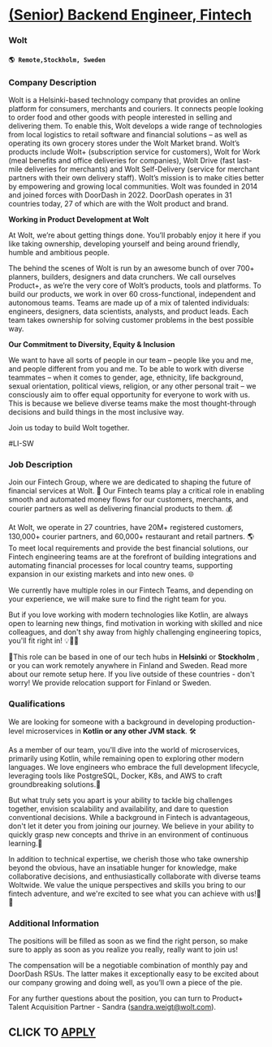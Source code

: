# [(Senior) Backend Engineer, Fintech](https://www.remotewlb.com/apply/senior-backend-engineer-fintech-117347)  
### Wolt  
#### `🌎 Remote,Stockholm, Sweden`  

### **Company Description**

Wolt is a Helsinki-based technology company that provides an online platform for consumers, merchants and couriers. It connects people looking to order food and other goods with people interested in selling and delivering them. To enable this, Wolt develops a wide range of technologies from local logistics to retail software and financial solutions – as well as operating its own grocery stores under the Wolt Market brand. Wolt’s products include Wolt+ (subscription service for customers), Wolt for Work (meal benefits and office deliveries for companies), Wolt Drive (fast last-mile deliveries for merchants) and Wolt Self-Delivery (service for merchant partners with their own delivery staff). Wolt’s mission is to make cities better by empowering and growing local communities. Wolt was founded in 2014 and joined forces with DoorDash in 2022. DoorDash operates in 31 countries today, 27 of which are with the Wolt product and brand.

 **Working in Product Development at Wolt**

At Wolt, we’re about getting things done. You’ll probably enjoy it here if you like taking ownership, developing yourself and being around friendly, humble and ambitious people.

The behind the scenes of Wolt is run by an awesome bunch of over 700+ planners, builders, designers and data crunchers. We call ourselves Product+, as we’re the very core of Wolt’s products, tools and platforms. To build our products, we work in over 60 cross-functional, independent and autonomous teams. Teams are made up of a mix of talented individuals: engineers, designers, data scientists, analysts, and product leads. Each team takes ownership for solving customer problems in the best possible way.

 **Our Commitment to Diversity, Equity & Inclusion**

We want to have all sorts of people in our team – people like you and me, and people different from you and me. To be able to work with diverse teammates – when it comes to gender, age, ethnicity, life background, sexual orientation, political views, religion, or any other personal trait – we consciously aim to offer equal opportunity for everyone to work with us. This is because we believe diverse teams make the most thought-through decisions and build things in the most inclusive way.

Join us today to build Wolt together.

#LI-SW

###  **Job Description**

Join our Fintech Group, where we are dedicated to shaping the future of financial services at Wolt. 🚀 Our Fintech teams play a critical role in enabling smooth and automated money flows for our customers, merchants, and courier partners as well as delivering financial products to them. 💰

At Wolt, we operate in 27 countries, have 20M+ registered customers, 130,000+ courier partners, and 60,000+ restaurant and retail partners. 🌎 To meet local requirements and provide the best financial solutions, our Fintech engineering teams are at the forefront of building integrations and automating financial processes for local country teams, supporting expansion in our existing markets and into new ones. 🌐

We currently have multiple roles in our Fintech Teams, and depending on your experience, we will make sure to find the right team for you.

But if you love working with modern technologies like Kotlin, are always open to learning new things, find motivation in working with skilled and nice colleagues, and don't shy away from highly challenging engineering topics, you'll fit right in! 💡👩‍💻

📍This role can be based in one of our tech hubs in **Helsinki** or **Stockholm** , or you can work remotely anywhere in Finland and Sweden. Read more about our remote setup here. If you live outside of these countries - don't worry! We provide relocation support for Finland or Sweden.

###  **Qualifications**

We are looking for someone with a background in developing production-level microservices in **Kotlin or any other JVM stack**. 🛠️

As a member of our team, you'll dive into the world of microservices, primarily using Kotlin, while remaining open to exploring other modern languages. We love engineers who embrace the full development lifecycle, leveraging tools like PostgreSQL, Docker, K8s, and AWS to craft groundbreaking solutions.🚀

But what truly sets you apart is your ability to tackle big challenges together, envision scalability and availability, and dare to question conventional decisions. While a background in Fintech is advantageous, don't let it deter you from joining our journey. We believe in your ability to quickly grasp new concepts and thrive in an environment of continuous learning.🌟

In addition to technical expertise, we cherish those who take ownership beyond the obvious, have an insatiable hunger for knowledge, make collaborative decisions, and enthusiastically collaborate with diverse teams Woltwide. We value the unique perspectives and skills you bring to our fintech adventure, and we're excited to see what you can achieve with us!👥🚀

###  **Additional Information**

The positions will be filled as soon as we find the right person, so make sure to apply as soon as you realize you really, really want to join us!

The compensation will be a negotiable combination of monthly pay and DoorDash RSUs. The latter makes it exceptionally easy to be excited about our company growing and doing well, as you’ll own a piece of the pie.

For any further questions about the position, you can turn to Product+ Talent Acquisition Partner - Sandra (sandra.weigt@wolt.com).

  
## CLICK TO [APPLY](https://www.remotewlb.com/apply/senior-backend-engineer-fintech-117347)

